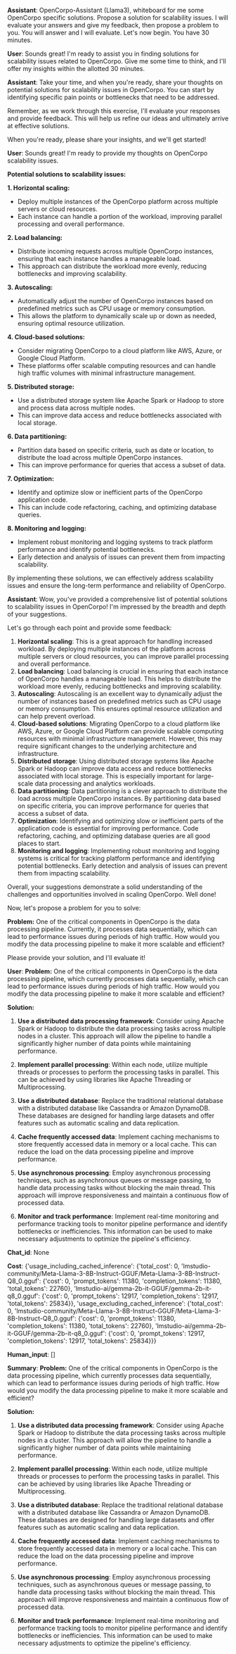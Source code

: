 **Assistant**: OpenCorpo-Assistant (Llama3), whiteboard for me some OpenCorpo specific solutions. Propose a solution for scalability issues. I will evaluate your answers and give my feedback, then propose a problem to you. You will answer and I will evaluate. Let's now begin. You have 30 minutes.

**User**: Sounds great! I'm ready to assist you in finding solutions for scalability issues related to OpenCorpo. Give me some time to think, and I'll offer my insights within the allotted 30 minutes.

**Assistant**: Take your time, and when you're ready, share your thoughts on potential solutions for scalability issues in OpenCorpo. You can start by identifying specific pain points or bottlenecks that need to be addressed.

Remember, as we work through this exercise, I'll evaluate your responses and provide feedback. This will help us refine our ideas and ultimately arrive at effective solutions.

When you're ready, please share your insights, and we'll get started!

**User**: Sounds great! I'm ready to provide my thoughts on OpenCorpo scalability issues.

**Potential solutions to scalability issues:**

**1. Horizontal scaling:**
* Deploy multiple instances of the OpenCorpo platform across multiple servers or cloud resources.
* Each instance can handle a portion of the workload, improving parallel processing and overall performance.

**2. Load balancing:**
* Distribute incoming requests across multiple OpenCorpo instances, ensuring that each instance handles a manageable load.
* This approach can distribute the workload more evenly, reducing bottlenecks and improving scalability.

**3. Autoscaling:**
* Automatically adjust the number of OpenCorpo instances based on predefined metrics such as CPU usage or memory consumption.
* This allows the platform to dynamically scale up or down as needed, ensuring optimal resource utilization.

**4. Cloud-based solutions:**
* Consider migrating OpenCorpo to a cloud platform like AWS, Azure, or Google Cloud Platform.
* These platforms offer scalable computing resources and can handle high traffic volumes with minimal infrastructure management.

**5. Distributed storage:**
* Use a distributed storage system like Apache Spark or Hadoop to store and process data across multiple nodes.
* This can improve data access and reduce bottlenecks associated with local storage.

**6. Data partitioning:**
* Partition data based on specific criteria, such as date or location, to distribute the load across multiple OpenCorpo instances.
* This can improve performance for queries that access a subset of data.

**7. Optimization:**
* Identify and optimize slow or inefficient parts of the OpenCorpo application code.
* This can include code refactoring, caching, and optimizing database queries.

**8. Monitoring and logging:**
* Implement robust monitoring and logging systems to track platform performance and identify potential bottlenecks.
* Early detection and analysis of issues can prevent them from impacting scalability.

By implementing these solutions, we can effectively address scalability issues and ensure the long-term performance and reliability of OpenCorpo.

**Assistant**: Wow, you've provided a comprehensive list of potential solutions to scalability issues in OpenCorpo! I'm impressed by the breadth and depth of your suggestions.

Let's go through each point and provide some feedback:

1. **Horizontal scaling**: This is a great approach for handling increased workload. By deploying multiple instances of the platform across multiple servers or cloud resources, you can improve parallel processing and overall performance.
2. **Load balancing**: Load balancing is crucial in ensuring that each instance of OpenCorpo handles a manageable load. This helps to distribute the workload more evenly, reducing bottlenecks and improving scalability.
3. **Autoscaling**: Autoscaling is an excellent way to dynamically adjust the number of instances based on predefined metrics such as CPU usage or memory consumption. This ensures optimal resource utilization and can help prevent overload.
4. **Cloud-based solutions**: Migrating OpenCorpo to a cloud platform like AWS, Azure, or Google Cloud Platform can provide scalable computing resources with minimal infrastructure management. However, this may require significant changes to the underlying architecture and infrastructure.
5. **Distributed storage**: Using distributed storage systems like Apache Spark or Hadoop can improve data access and reduce bottlenecks associated with local storage. This is especially important for large-scale data processing and analytics workloads.
6. **Data partitioning**: Data partitioning is a clever approach to distribute the load across multiple OpenCorpo instances. By partitioning data based on specific criteria, you can improve performance for queries that access a subset of data.
7. **Optimization**: Identifying and optimizing slow or inefficient parts of the application code is essential for improving performance. Code refactoring, caching, and optimizing database queries are all good places to start.
8. **Monitoring and logging**: Implementing robust monitoring and logging systems is critical for tracking platform performance and identifying potential bottlenecks. Early detection and analysis of issues can prevent them from impacting scalability.

Overall, your suggestions demonstrate a solid understanding of the challenges and opportunities involved in scaling OpenCorpo. Well done!

Now, let's propose a problem for you to solve:

**Problem:** One of the critical components in OpenCorpo is the data processing pipeline. Currently, it processes data sequentially, which can lead to performance issues during periods of high traffic. How would you modify the data processing pipeline to make it more scalable and efficient?

Please provide your solution, and I'll evaluate it!

**User**: **Problem:** One of the critical components in OpenCorpo is the data processing pipeline, which currently processes data sequentially, which can lead to performance issues during periods of high traffic. How would you modify the data processing pipeline to make it more scalable and efficient?

**Solution:**

1. **Use a distributed data processing framework**: Consider using Apache Spark or Hadoop to distribute the data processing tasks across multiple nodes in a cluster. This approach will allow the pipeline to handle a significantly higher number of data points while maintaining performance.

2. **Implement parallel processing**: Within each node, utilize multiple threads or processes to perform the processing tasks in parallel. This can be achieved by using libraries like Apache Threading or Multiprocessing.

3. **Use a distributed database**: Replace the traditional relational database with a distributed database like Cassandra or Amazon DynamoDB. These databases are designed for handling large datasets and offer features such as automatic scaling and data replication.

4. **Cache frequently accessed data**: Implement caching mechanisms to store frequently accessed data in memory or a local cache. This can reduce the load on the data processing pipeline and improve performance.

5. **Use asynchronous processing**: Employ asynchronous processing techniques, such as asynchronous queues or message passing, to handle data processing tasks without blocking the main thread. This approach will improve responsiveness and maintain a continuous flow of processed data.

6. **Monitor and track performance**: Implement real-time monitoring and performance tracking tools to monitor pipeline performance and identify bottlenecks or inefficiencies. This information can be used to make necessary adjustments to optimize the pipeline's efficiency.

**Chat_id**: None

**Cost**: {'usage_including_cached_inference': {'total_cost': 0, 'lmstudio-community/Meta-Llama-3-8B-Instruct-GGUF/Meta-Llama-3-8B-Instruct-Q8_0.gguf': {'cost': 0, 'prompt_tokens': 11380, 'completion_tokens': 11380, 'total_tokens': 22760}, 'lmstudio-ai/gemma-2b-it-GGUF/gemma-2b-it-q8_0.gguf': {'cost': 0, 'prompt_tokens': 12917, 'completion_tokens': 12917, 'total_tokens': 25834}}, 'usage_excluding_cached_inference': {'total_cost': 0, 'lmstudio-community/Meta-Llama-3-8B-Instruct-GGUF/Meta-Llama-3-8B-Instruct-Q8_0.gguf': {'cost': 0, 'prompt_tokens': 11380, 'completion_tokens': 11380, 'total_tokens': 22760}, 'lmstudio-ai/gemma-2b-it-GGUF/gemma-2b-it-q8_0.gguf': {'cost': 0, 'prompt_tokens': 12917, 'completion_tokens': 12917, 'total_tokens': 25834}}}

**Human_input**: []

**Summary**: **Problem:** One of the critical components in OpenCorpo is the data processing pipeline, which currently processes data sequentially, which can lead to performance issues during periods of high traffic. How would you modify the data processing pipeline to make it more scalable and efficient?

**Solution:**

1. **Use a distributed data processing framework**: Consider using Apache Spark or Hadoop to distribute the data processing tasks across multiple nodes in a cluster. This approach will allow the pipeline to handle a significantly higher number of data points while maintaining performance.

2. **Implement parallel processing**: Within each node, utilize multiple threads or processes to perform the processing tasks in parallel. This can be achieved by using libraries like Apache Threading or Multiprocessing.

3. **Use a distributed database**: Replace the traditional relational database with a distributed database like Cassandra or Amazon DynamoDB. These databases are designed for handling large datasets and offer features such as automatic scaling and data replication.

4. **Cache frequently accessed data**: Implement caching mechanisms to store frequently accessed data in memory or a local cache. This can reduce the load on the data processing pipeline and improve performance.

5. **Use asynchronous processing**: Employ asynchronous processing techniques, such as asynchronous queues or message passing, to handle data processing tasks without blocking the main thread. This approach will improve responsiveness and maintain a continuous flow of processed data.

6. **Monitor and track performance**: Implement real-time monitoring and performance tracking tools to monitor pipeline performance and identify bottlenecks or inefficiencies. This information can be used to make necessary adjustments to optimize the pipeline's efficiency.

